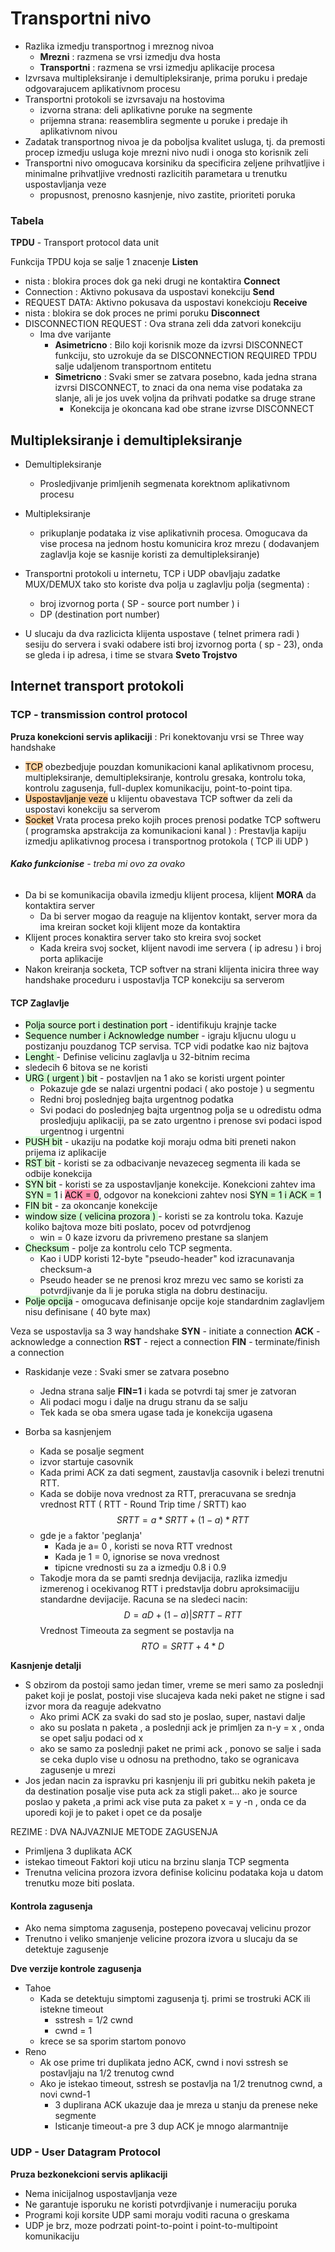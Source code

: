 # Transportni nivo
- Razlika izmedju transportnog i mreznog nivoa
	- **Mrezni** : razmena se vrsi izmedju dva hosta
	- **Transportni** : razmena se vrsi izmedju aplikacije procesa
- Izvrsava multipleksiranje i demultipleksiranje, prima poruku i predaje odgovarajucem aplikativnom procesu
- Transportni protokoli se izvrsavaju na hostovima
	- izvorna strana: deli aplikativne poruke na segmente 
	- prijemna strana: reasemblira segmente u poruke i predaje ih aplikativnom nivou
- Zadatak transportnog nivoa je da poboljsa kvalitet usluga, tj. da premosti procep izmedju usluga koje mrezni nivo nudi i onoga sto korisnik zeli
- Transportni nivo omogucava korsiniku da specificira zeljene prihvatljive i minimalne prihvatljive vrednosti razlicitih parametara u trenutku uspostavljanja veze
	- propusnost, prenosno kasnjenje, nivo zastite, prioriteti poruka

### Tabela

**TPDU** - Transport protocol data unit

Funkcija
	TPDU koja se salje 1
		znacenje
**Listen**
- nista : blokira proces dok ga neki drugi ne kontaktira
**Connect**
- Connection : Aktivno pokusava da uspostavi konekciju
**Send**
- REQUEST DATA: Aktivno pokusava da uspostavi konekcioju
**Receive**
- nista : blokira se dok proces ne primi poruku
**Disconnect**
- DISCONNECTION REQUEST : Ova strana zeli dda zatvori konekciju
	- Ima dve varijante
		- **Asimetricno** : Bilo koji korisnik moze da izvrsi DISCONNECT funkciju, sto uzrokuje da se DISCONNECTION REQUIRED TPDU salje udaljenom transportnom entitetu
		- **Simetricno** : Svaki smer se zatvara posebno, kada jedna strana izvrsi DISCONNECT, to znaci da ona nema vise podataka za slanje, ali je jos uvek voljna da prihvati podatke sa druge strane
			-  Konekcija je okoncana kad obe strane izvrse DISCONNECT

## **Multipleksiranje i demultipleksiranje**
- Demultipleksiranje 
	- Prosledjivanje primljenih segmenata korektnom aplikativnom procesu
- Multipleksiranje
	- prikuplanje podataka iz vise aplikativnih procesa. Omogucava da vise procesa na jednom hostu komunicira kroz mrezu ( dodavanjem zaglavlja koje se kasnije koristi za demultipleksiranje)

- Transportni protokoli u internetu, TCP i UDP obavljaju zadatke MUX/DEMUX tako sto koriste dva polja u zaglavlju polja (segmenta) : 
	- broj izvornog porta ( SP - source port number ) i 
	- DP (destination port number)

- U slucaju da dva razlicicta klijenta uspostave ( telnet primera radi ) sesiju do servera i svaki odabere isti broj izvornog porta ( sp - 23), onda se gleda i ip adresa, i time se stvara **Sveto Trojstvo**

## Internet transport protokoli

### TCP - transmission control protocol
**Pruza konekcioni servis aplikaciji** : Pri konektovanju vrsi se Three way handshake
- <mark style="background: #FFB86CA6;">TCP</mark> obezbedjuje pouzdan komunikacioni kanal aplikativnom procesu, multipleksiranje, demultipleksiranje, kontrolu gresaka, kontrolu toka, kontrolu zagusenja, full-duplex komunikaciju, point-to-point tipa.
- <mark style="background: #FFB86CA6;">Uspostavljanje veze</mark> u klijentu obavestava TCP softwer da zeli da uspostavi konekciju sa serverom
- <mark style="background: #FFB86CA6;">Socket</mark> Vrata procesa preko kojih proces prenosi podatke TCP softweru ( programska apstrakcija za komunikacioni kanal ) : Prestavlja kapiju izmedju aplikativnog procesa i transportnog protokola ( TCP ili UDP )

###### **Kako funkcionise** - treba mi ovo za ovako
- Da bi se komunikacija obavila izmedju klijent procesa, klijent **MORA** da kontaktira server
	- Da bi server mogao da reaguje na klijentov kontakt, server mora da ima kreiran socket koji klijent moze da kontaktira
- Klijent proces konaktira server tako sto kreira svoj socket
	- Kada kreira svoj socket, klijent navodi ime servera ( ip adresu ) i broj porta aplikacije
- Nakon kreiranja socketa, TCP softver na strani klijenta inicira three way handshake proceduru i uspostavlja TCP konekciju sa serverom

#### TCP Zaglavlje
- <mark style="background: #BBFABBA6;">Polja source port i destination port</mark> - identifikuju krajnje tacke
- <mark style="background: #BBFABBA6;">Sequence number i Acknowledge number</mark> - igraju kljucnu ulogu u postizanju pouzdanog TCP servisa. TCP vidi podatke kao niz bajtova
- <mark style="background: #BBFABBA6;">Lenght </mark>- Definise velicinu zaglavlja u 32-bitnim recima
- sledecih 6 bitova se ne koristi
- <mark style="background: #BBFABBA6;">URG ( urgent ) bit</mark> - postavljen na 1 ako se koristi urgent pointer
	- Pokazuje gde se nalazi urgentni podaci ( ako postoje ) u segmentu
	- Redni broj poslednjeg bajta urgentnog podatka
	- Svi podaci do poslednjeg bajta urgentnog polja se u odredistu odma prosledjuju aplikaciji, pa se zato urgentno i prenose svi podaci ispod urgentnog i urgentni
- <mark style="background: #BBFABBA6;">PUSH bit</mark> - ukaziju na podatke koji moraju odma biti preneti nakon prijema iz aplikacije
- <mark style="background: #BBFABBA6;">RST bit</mark> - koristi se za odbacivanje nevazeceg segmenta ili kada se odbije konekcija
- <mark style="background: #BBFABBA6;">SYN bit</mark> - koristi se za uspostavljanje konekcije. Konekcioni zahtev ima <mark style="background: #BBFABBA6;">SYN = 1</mark> i <mark style="background: #FF5582A6;">ACK = 0</mark>, odgovor na konekcioni zahtev nosi <mark style="background: #BBFABBA6;">SYN = 1 i ACK = 1</mark>
- <mark style="background: #BBFABBA6;">FIN bit</mark> - za okoncanje konekcije
- <mark style="background: #BBFABBA6;">window size ( velicina prozora ) </mark> - koristi se za kontrolu toka. Kazuje koliko bajtova moze biti poslato, pocev od potvrdjenog 
	- win = 0 kaze izvoru da privremeno prestane sa slanjem
- <mark style="background: #BBFABBA6;">Checksum</mark> - polje za kontrolu celo TCP segmenta.
	- Kao i UDP koristi 12-byte "pseudo-header" kod izracunavanja checksum-a
	- Pseudo header se ne prenosi kroz mrezu vec samo se koristi za potvrdjivanje da li je poruka stigla na dobru destinaciju.
- <mark style="background: #BBFABBA6;">Polje opcija</mark> - omogucava definisanje opcije koje standardnim zaglavljem nisu definisane ( 40 byte max) 

Veza se uspostavlja sa 3 way handshake 
**SYN** -  initiate a connection
**ACK** - acknowledge  a connection
**RST** - reject a connection
**FIN** - terminate/finish a connection

- Raskidanje veze : Svaki smer se zatvara posebno
	- Jedna strana salje **FIN=1** i kada se potvrdi taj smer je zatvoran
	- Ali podaci mogu i dalje na drugu stranu da se salju
	- Tek kada se oba smera ugase tada je konekcija ugasena

- Borba sa kasnjenjem 
	- Kada se posalje segment 
	- izvor startuje casovnik
	- Kada primi ACK za dati segment, zaustavlja casovnik i belezi trenutni RTT.
	- Kada se dobije nova vrednost za RTT, preracuvana se srednja vrednost RTT ( RTT - Round Trip time / SRTT) kao 
	$$SRTT = a * SRTT + (1-a) * RTT $$
	- gde je `a` faktor 'peglanja'
		- Kada je a= 0 , koristi se nova RTT vrednost
		- Kada je 1 = 0, ignorise se nova vrednost
		- tipicne vrednosti su za a izmedju 0.8 i 0.9
	- Takodje mora da se pamti srednja devijacija, razlika izmedju izmerenog i ocekivanog RTT i predstavlja dobru aproksimacijju standardne devijacije. Racuna se na sledeci nacin: 
	 $$D = aD + (1-a) | SRTT - RTT$$
	 Vrednost Timeouta za segment se postavlja na
	 $$RTO = SRTT + 4*D $$

**Kasnjenje detalji**
- S obzirom da postoji samo jedan timer, vreme se meri samo za poslednji paket koji je poslat, postoji vise slucajeva kada neki paket ne stigne i sad izvor mora da reaguje adekvatno
	- Ako primi ACK za svaki do sad sto je poslao, super, nastavi dalje
	- ako su poslata n paketa , a poslednji ack je primljen za n-y = x , onda se opet salju podaci od x
	- ako se samo za poslednji paket ne primi ack , ponovo se salje i sada se ceka duplo vise u odnosu na prethodno, tako se ogranicava zagusenje u mrezi
- Jos jedan nacin za ispravku pri kasnjenju ili pri gubitku nekih paketa je da destination posalje vise puta ack za stigli paket... ako je source poslao y paketa ,a primi ack vise puta za paket x = y -n , onda ce da uporedi koji je to paket i opet ce da posalje

REZIME : DVA NAJVAZNIJE METODE ZAGUSENJA
- Primljena 3 duplikata ACK
- istekao timeout
Faktori koji uticu na brzinu slanja TCP segmenta
- Trenutna velicina prozora izvora definise kolicinu podataka koja u datom trenutku moze biti poslata.

#### Kontrola zagusenja
- Ako nema simptoma zagusenja, postepeno povecavaj velicinu prozor
- Trenutno i veliko smanjenje velicine prozora izvora u  slucaju da se detektuje zagusenje

**Dve verzije  kontrole zagusenja**
- Tahoe
	- Kada se detektuju simptomi zagusenja tj. primi se trostruki ACK ili istekne timeout
		- sstresh = 1/2 cwnd
		- cwnd = 1
	- krece se sa sporim startom ponovo
- Reno
	- Ak ose prime tri duplikata jedno ACK, cwnd i novi sstresh se postavljaju na 1/2 trenutog cwnd
	- Ako je istekao timeout, sstresh se postavlja na 1/2 trenutnog cwnd, a novi cwnd-1
		- 3 duplirana ACK ukazuje daa je mreza u stanju da prenese neke segmente
		- Isticanje timeout-a pre 3 dup ACK je mnogo alarmantnije
### UDP - User Datagram Protocol
**Pruza bezkonekcioni servis aplikaciji**

- Nema inicijalnog uspostavljanja veze
- Ne garantuje isporuku ne koristi potvrdjivanje i numeraciju poruka
- Programi koji korsite UDP sami moraju voditi racuna o greskama
- UDP je brz, moze podrzati point-to-point i point-to-multipoint komunikaciju